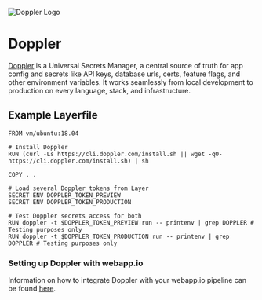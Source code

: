 ![Doppler Logo](/docs/resources/doppler_logo.svg)

# Doppler

[Doppler](https://www.doppler.com/) is a Universal Secrets Manager, a central source of truth for app config and secrets like API keys, database urls, certs, feature flags, and other environment variables. It works seamlessly from local development to production on every language, stack, and infrastructure.

## Example Layerfile

```
FROM vm/ubuntu:18.04

# Install Doppler
RUN (curl -Ls https://cli.doppler.com/install.sh || wget -qO- https://cli.doppler.com/install.sh) | sh

COPY . .

# Load several Doppler tokens from Layer
SECRET ENV DOPPLER_TOKEN_PREVIEW
SECRET ENV DOPPLER_TOKEN_PRODUCTION

# Test Doppler secrets access for both
RUN doppler -t $DOPPLER_TOKEN_PREVIEW run -- printenv | grep DOPPLER # Testing purposes only
RUN doppler -t $DOPPLER_TOKEN_PRODUCTION run -- printenv | grep DOPPLER # Testing purposes only
```

### Setting up Doppler with webapp.io

Information on how to integrate Doppler with your webapp.io pipeline can be found [here](https://docs.doppler.com/docs/layerci). 
